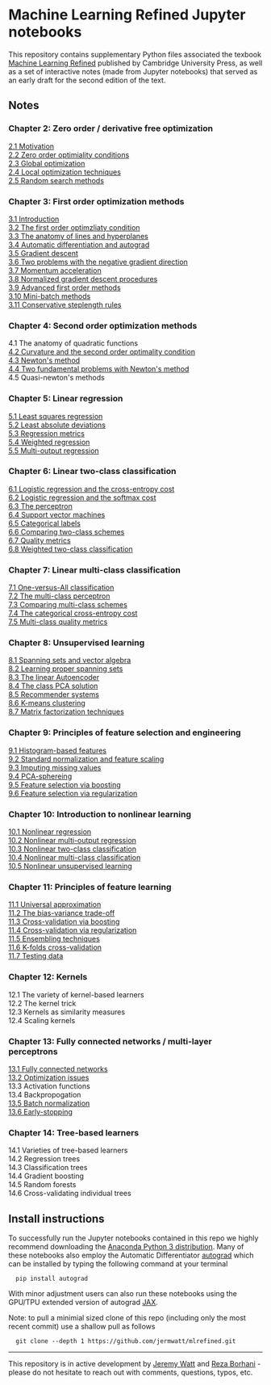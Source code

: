 # Machine Learning Refined Jupyter notebooks 

This repository contains supplementary Python files associated the texbook [Machine Learning Refined](http://www.mlrefined.com) published by Cambridge University Press, as well as a set of interactive notes (made from Jupyter notebooks) that served as an early draft for the second edition of the text.        
      
## Notes

### Chapter 2: Zero order / derivative free optimization

[2.1  Motivation](https://jermwatt.github.io/mlrefined/blog_posts/2_Zero_order_methods/2_0_Motivation.html)  
[2.2 Zero order optimiality conditions](https://jermwatt.github.io/mlrefined/blog_posts/2_Zero_order_methods/2_1_Zero.html)  
[2.3 Global optimization](https://jermwatt.github.io/mlrefined/blog_posts/2_Zero_order_methods/2_2_Global.html)    
[2.4 Local optimization techniques](https://jermwatt.github.io/mlrefined/blog_posts/2_Zero_order_methods/2_3_Local.html)   
[2.5 Random search methods](https://jermwatt.github.io/mlrefined/blog_posts/2_Zero_order_methods/2_4_Random.html)
 
### Chapter 3: First order optimization methods

[3.1 Introduction](https://jermwatt.github.io/mlrefined/blog_posts/3_First_order_methods/3_0_Introduction.html)   
[3.2 The first order optimzliaty condition](https://jermwatt.github.io/mlrefined/blog_posts/3_First_order_methods/3_1_First.html)  
[3.3 The anatomy of lines and hyperplanes](https://jermwatt.github.io/mlrefined/blog_posts/3_First_order_methods/3_2_Hyperplane.html)   
[3.4 Automatic differentiation and autograd](https://jermwatt.github.io/mlrefined/blog_posts/3_First_order_methods/3_4_Automatic.html)   
[3.5 Gradient descent](https://jermwatt.github.io/mlrefined/blog_posts/3_First_order_methods/3_5_Descent.html)   
[3.6 Two problems with the negative gradient direction](https://jermwatt.github.io/mlrefined/blog_posts/3_First_order_methods/3_6_Problems.html)   
[3.7 Momentum acceleration](https://jermwatt.github.io/mlrefined/blog_posts/3_First_order_methods/3_7_Momentum.html)   
[3.8 Normalized gradient descent procedures](https://jermwatt.github.io/mlrefined/blog_posts/3_First_order_methods/3_8_Normalized.html)   
[3.9 Advanced first order methods](https://jermwatt.github.io/mlrefined/blog_posts/3_First_order_methods/3_9_Advanced.html)   
[3.10 Mini-batch methods](https://jermwatt.github.io/mlrefined/blog_posts/3_First_order_methods/3_10_Minibatch.html)   
[3.11 Conservative steplength rules](https://jermwatt.github.io/mlrefined/blog_posts/3_First_order_methods/3_11_Conservative.html)  

### Chapter 4: Second order optimization methods

4.1  The anatomy of quadratic functions   
[4.2 Curvature and the second order optimality condition](https://jermwatt.github.io/mlrefined/blog_posts/4_Second_order_methods/4_2_Second.html)   
[4.3 Newton's method](https://jermwatt.github.io/mlrefined/blog_posts/4_Second_order_methods/4_3_Newtons.html)   
[4.4 Two fundamental problems with Newton's method](https://jermwatt.github.io/mlrefined/blog_posts/4_Second_order_methods/4_4_Problems.html)   
4.5 Quasi-newton's methods 

### Chapter 5: Linear regression
[5.1 Least squares regression](https://jermwatt.github.io/mlrefined/blog_posts/5_Linear_regression/5_1_Least.html)   
[5.2 Least absolute deviations](https://jermwatt.github.io/mlrefined/blog_posts/5_Linear_regression/5_2_Absolute.html)   
[5.3 Regression metrics](https://jermwatt.github.io/mlrefined/blog_posts/5_Linear_regression/5_3_Metrics.html)   
[5.4 Weighted regression](https://jermwatt.github.io/mlrefined/blog_posts/5_Linear_regression/5_4_Weighted.html)   
[5.5 Multi-output regression](https://jermwatt.github.io/mlrefined/blog_posts/5_Linear_regression/5_5_Multi.html)  

### Chapter 6: Linear two-class classification

[6.1 Logistic regression and the cross-entropy cost](https://jermwatt.github.io/mlrefined/blog_posts/6_Linear_twoclass_classification/6_1_Cross_entropy.html)   
[6.2 Logistic regression and the softmax cost](https://jermwatt.github.io/mlrefined/blog_posts/6_Linear_twoclass_classification/6_2_Softmax.html)   
[6.3 The perceptron](https://jermwatt.github.io/mlrefined/blog_posts/6_Linear_twoclass_classification/6_3_Perceptron.html)   
[6.4 Support vector machines](https://jermwatt.github.io/mlrefined/blog_posts/6_Linear_twoclass_classification/6_4_SVMs.html)   
[6.5 Categorical labels](https://jermwatt.github.io/mlrefined/blog_posts/6_Linear_twoclass_classification/6_5_Categorical.html)   
[6.6 Comparing two-class schemes](https://jermwatt.github.io/mlrefined/blog_posts/6_Linear_twoclass_classification/6_6_Comparison.html)   
[6.7 Quality metrics](https://jermwatt.github.io/mlrefined/blog_posts/6_Linear_twoclass_classification/6_7_Metrics.html)   
[6.8 Weighted two-class classification](https://jermwatt.github.io/mlrefined/blog_posts/6_Linear_twoclass_classification/6_8_Weighted.html)  

### Chapter 7: Linear multi-class classification

[7.1 One-versus-All classification](https://jermwatt.github.io/mlrefined/blog_posts/7_Linear_multiclass_classification/7_1_OvA.html)   
[7.2 The multi-class perceptron](https://jermwatt.github.io/mlrefined/blog_posts/7_Linear_multiclass_classification/7_2_Perceptron.html)   
[7.3 Comparing multi-class schemes](https://jermwatt.github.io/mlrefined/blog_posts/7_Linear_multiclass_classification/7_3_Comparison.html)   
[7.4 The categorical cross-entropy cost](https://jermwatt.github.io/mlrefined/blog_posts/7_Linear_multiclass_classification/7_4_Categorical.html)   
[7.5 Multi-class quality metrics](https://jermwatt.github.io/mlrefined/blog_posts/7_Linear_multiclass_classification/7_5_Metrics.html)  


### Chapter 8: Unsupervised learning

[8.1 Spanning sets and vector algebra](https://jermwatt.github.io/mlrefined/blog_posts/8_Linear_unsupervised_learning/8_1_Spanning.html)   
[8.2 Learning proper spanning sets](https://jermwatt.github.io/mlrefined/blog_posts/8_Linear_unsupervised_learning/8_2_PCA.html)   
[8.3 The linear Autoencoder](https://jermwatt.github.io/mlrefined/blog_posts/8_Linear_unsupervised_learning/8_3_Autoencoder.html)   
[8.4 The class PCA solution](https://jermwatt.github.io/mlrefined/blog_posts/8_Linear_unsupervised_learning/8_4_Classic.html)   
[8.5 Recommender systems](https://jermwatt.github.io/mlrefined/blog_posts/8_Linear_unsupervised_learning/8_5_Recommender.html)  
[8.6 K-means clustering](https://jermwatt.github.io/mlrefined/blog_posts/8_Linear_unsupervised_learning/8_6_Kmeans.html)   
[8.7 Matrix factorization techniques](https://jermwatt.github.io/mlrefined/blog_posts/8_Linear_unsupervised_learning/8_7_Factorization.html)  

### Chapter 9: Principles of feature selection and engineering

[9.1 Histogram-based features](https://jermwatt.github.io/mlrefined/blog_posts/9_Feature_engineer_select/9_1_Histogram.html)   
[9.2 Standard normalization and feature scaling](https://jermwatt.github.io/mlrefined/blog_posts/9_Feature_engineer_select/9_2_Scaling.html)   
[9.3 Imputing missing values](https://jermwatt.github.io/mlrefined/blog_posts/9_Feature_engineer_select/9_3_Cleaning.html)   
[9.4 PCA-sphereing](https://jermwatt.github.io/mlrefined/blog_posts/9_Feature_engineer_select/9_4_PCA_sphereing.html)   
[9.5 Feature selection via boosting](https://jermwatt.github.io/mlrefined/blog_posts/9_Feature_engineer_select/9_5_Boosting.html)   
[9.6 Feature selection via regularization](https://jermwatt.github.io/mlrefined/blog_posts/9_Feature_engineer_select/9_6_Regularization.html)  

### Chapter 10: Introduction to nonlinear learning

[10.1 Nonlinear regression](https://jermwatt.github.io/mlrefined/blog_posts/10_Nonlinear_intro/10_1_Regression.html)  
[10.2 Nonlinear multi-output regression](https://jermwatt.github.io/mlrefined/blog_posts/10_Nonlinear_intro/10_2_MultReg.html)  
[10.3 Nonlinear two-class classification](https://jermwatt.github.io/mlrefined/blog_posts/10_Nonlinear_intro/10_3_Twoclass.html)  
[10.4 Nonlinear multi-class classification](https://jermwatt.github.io/mlrefined/blog_posts/10_Nonlinear_intro/10_4_Multiclass.html)  
[10.5 Nonlinear unsupervised learning](https://jermwatt.github.io/mlrefined/blog_posts/10_Nonlinear_intro/10_5_Unsupervised.html)  

### Chapter 11: Principles of feature learning

[11.1 Universal approximation](https://jermwatt.github.io/mlrefined/blog_posts/11_Feature_learning/11_1_Universal.html)  
[11.2 The bias-variance trade-off](https://jermwatt.github.io/mlrefined/blog_posts/11_Feature_learning/11_2_BiasVariance.html)  
[11.3 Cross-validation via boosting](https://jermwatt.github.io/mlrefined/blog_posts/11_Feature_learning/11_3_Boosting.html)  
[11.4 Cross-validation via regularization](https://jermwatt.github.io/mlrefined/blog_posts/11_Feature_learning/11_4_Regularization.html)  
[11.5 Ensembling techniques](https://jermwatt.github.io/mlrefined/blog_posts/11_Feature_learning/11_5_Ensembling.html)  
[11.6 K-folds cross-validation](https://jermwatt.github.io/mlrefined/blog_posts/11_Feature_learning/11_6_Kfolds.html)  
[11.7 Testing data](https://jermwatt.github.io/mlrefined/blog_posts/11_Feature_learning/11_7_Testing.html)  


### Chapter 12: Kernels

12.1 The variety of kernel-based learners    
12.2 The kernel trick    
12.3 Kernels as similarity measures    
12.4 Scaling kernels    
  
### Chapter 13: Fully connected networks / multi-layer perceptrons

[13.1 Fully connected networks](https://jermwatt.github.io/mlrefined/blog_posts/13_Multilayer_perceptrons/13_1_Multi_layer_perceptrons.html)  
[13.2 Optimization issues](https://jermwatt.github.io/mlrefined/blog_posts/13_Multilayer_perceptrons/13_2_Optimization.html)  
13.3 Activation functions  
13.4 Backpropogation  
[13.5 Batch normalization](https://jermwatt.github.io/mlrefined/blog_posts/13_Multilayer_perceptrons/13_5_Batch_normalization.html)  
[13.6 Early-stopping](https://jermwatt.github.io/mlrefined/blog_posts/13_Multilayer_perceptrons/13_6_early_stopping.html)  

### Chapter 14: Tree-based learners

14.1 Varieties of tree-based learners  
14.2 Regression trees  
14.3 Classification trees  
14.4 Gradient boosting  
14.5 Random forests  
14.6 Cross-validating individual trees  


## Install instructions
To successfully run the Jupyter notebooks contained in this repo we highly recommend downloading the [Anaconda Python 3 distribution](https://www.anaconda.com/download/#macos).  Many of these notebooks also employ the Automatic Differentiator [autograd](https://github.com/HIPS/autograd) which can be installed by typing the following command at your terminal
      
      pip install autograd
      
With minor adjustment users can also run these notebooks using the GPU/TPU extended version of autograd  [JAX](https://github.com/google/jax).

Note: to pull a minimial sized clone of this repo (including only the most recent commit) use a shallow pull as follows
      
      git clone --depth 1 https://github.com/jermwatt/mlrefined.git

--- 
This repository is in active development by [Jeremy Watt](mailto:jeremy@dgsix.com) and [Reza Borhani](mailto:reza@dgsix.com) - please do not hesitate to reach out with comments, questions, typos, etc.
